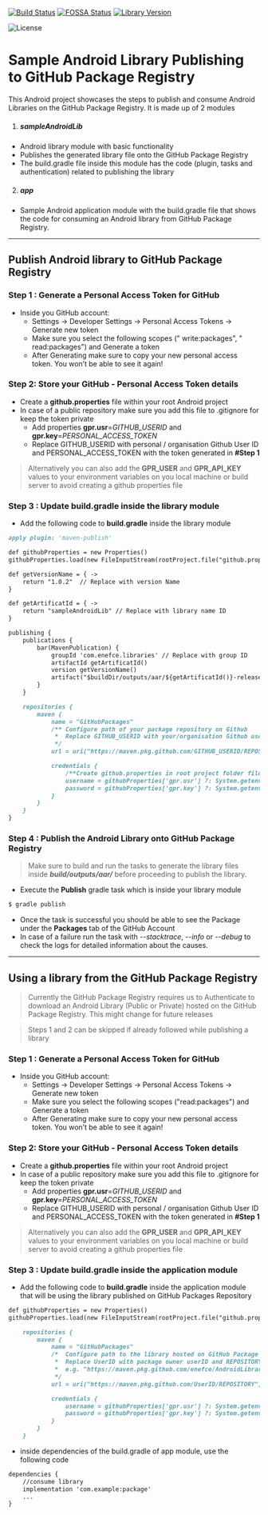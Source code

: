 
[![Build Status](https://github.com/enefce/AndroidLibraryForGitHubPackagesDemo/workflows/Android%20CI/badge.svg)](https://github.com/enefce/AndroidLibraryForGitHubPackagesDemo/actions)
[![FOSSA Status](https://app.fossa.com/api/projects/git%2Bgithub.com%2Fenefce%2FAndroidLibraryForGitHubPackagesDemo.svg?type=shield)](https://app.fossa.com/projects/git%2Bgithub.com%2Fenefce%2FAndroidLibraryForGitHubPackagesDemo?ref=badge_shield)
[![Library Version](https://img.shields.io/badge/LibraryVersion-v1.0.2-brightgreen)](https://github.com/enefce/AndroidLibraryForGitHubPackagesDemo/packages/50498)

![License](https://img.shields.io/github/license/enefce/AndroidLibraryForGitHubPackagesDemo?color=2fc544)


# Sample Android Library Publishing to GitHub Package Registry

  This Android project showcases the steps to publish and consume Android Libraries on the GitHub Package Registry.
   It is made up of 2 modules 
  1.  ##### sampleAndroidLib
   - Android library module with basic functionality
   - Publishes the generated library file onto the GitHub Package Registry
   - The build.gradle file inside this module has the code (plugin, tasks and authentication) related to publishing the library
  2.  #####  app
   - Sample Android application module with the build.gradle file that shows the code for consuming an Android library from GitHub Package Registry.
 
------------
## Publish Android library to GitHub Package Registry

### Step 1 : Generate a Personal Access Token for GitHub
- Inside you GitHub account:
	- Settings -> Developer Settings -> Personal Access Tokens -> Generate new token
	- Make sure you select the following scopes (" write:packages", " read:packages") and Generate a token
	- After Generating make sure to copy your new personal access token. You won’t be able to see it again!

### Step 2: Store your GitHub - Personal Access Token details
- Create a **github.properties** file within your root Android project
- In case of a public repository make sure you  add this file to .gitignore for keep the token private
	- Add properties **gpr.usr**=*GITHUB_USERID* and **gpr.key**=*PERSONAL_ACCESS_TOKEN*
	- Replace GITHUB_USERID with personal / organisation Github User ID and PERSONAL_ACCESS_TOKEN with the token generated in **#Step 1**
	
> Alternatively you can also add the **GPR_USER** and **GPR_API_KEY** values to your environment variables on you local machine or build server to avoid creating a github properties file

### Step 3 : Update build.gradle inside the library module
- Add the following code to **build.gradle** inside the library module
```markdown
apply plugin: 'maven-publish'
```
```markdown
def githubProperties = new Properties()
githubProperties.load(new FileInputStream(rootProject.file("github.properties")))  
```
```markdown
def getVersionName = { ->
    return "1.0.2"  // Replace with version Name
}
```
```markdown
def getArtificatId = { ->
    return "sampleAndroidLib" // Replace with library name ID
}
```
```markdown
publishing {
    publications {
        bar(MavenPublication) {
            groupId 'com.enefce.libraries' // Replace with group ID
            artifactId getArtificatId()
            version getVersionName()
            artifact("$buildDir/outputs/aar/${getArtificatId()}-release.aar")
        }
    }

    repositories {
        maven {
            name = "GitHubPackages"
            /** Configure path of your package repository on Github
             *  Replace GITHUB_USERID with your/organisation Github userID and REPOSITORY with the repository name on GitHub
             */
            url = uri("https://maven.pkg.github.com/GITHUB_USERID/REPOSITORY")

            credentials {
                /**Create github.properties in root project folder file with gpr.usr=GITHUB_USER_ID  & gpr.key=PERSONAL_ACCESS_TOKEN**/
                username = githubProperties['gpr.usr'] ?: System.getenv("GPR_USER")
                password = githubProperties['gpr.key'] ?: System.getenv("GPR_API_KEY")
            }
        }
    }
}
```
### Step 4 : Publish the Android Library onto GitHub Package Registry
> Make sure to build and run the tasks to generate the library files inside ***build/outputs/aar/*** before proceeding to publish the library.


- Execute the ****Publish**** gradle task which is inside your library module
  
```markdown
$ gradle publish
```
- Once the task is successful you should be able to see the Package under the **Packages** tab of the GitHub Account
- In case of a failure run the task with *--stacktrace*, *--info* or *--debug* to check the logs for detailed information about the causes.
	
	

------------
## Using a library from the GitHub Package Registry
> Currently the GitHub Package Registry requires us to Authenticate to download an Android Library (Public or Private) hosted on the GitHub Package Registry. This might change for future releases

> Steps 1 and 2 can be skipped if already followed while publishing a library

### Step 1 : Generate a Personal Access Token for GitHub
- Inside you GitHub account:
	- Settings -> Developer Settings -> Personal Access Tokens -> Generate new token
	- Make sure you select the following scopes ("read:packages") and Generate a token
	- After Generating make sure to copy your new personal access token. You won’t be able to see it again!

### Step 2: Store your GitHub - Personal Access Token details
- Create a **github.properties** file within your root Android project
- In case of a public repository make sure you  add this file to .gitignore for keep the token private
	- Add properties **gpr.usr**=*GITHUB_USERID* and **gpr.key**=*PERSONAL_ACCESS_TOKEN*
	- Replace GITHUB_USERID with personal / organisation Github User ID and PERSONAL_ACCESS_TOKEN with the token generated in **#Step 1**
	
> Alternatively you can also add the **GPR_USER** and **GPR_API_KEY** values to your environment variables on you local machine or build server to avoid creating a github properties file

### Step 3 : Update build.gradle inside the application module 
- Add the following code to **build.gradle** inside the application module that will be using the library published on GitHub Packages Repository
```markdown
def githubProperties = new Properties()
githubProperties.load(new FileInputStream(rootProject.file("github.properties")))  
```
```markdown
    repositories {
        maven {
            name = "GitHubPackages"
            /*  Configure path to the library hosted on GitHub Package Registry
             *  Replace UserID with package owner userID and REPOSITORY with the repository name
             *  e.g. "https://maven.pkg.github.com/enefce/AndroidLibraryForGitHubPackagesDemo"
             */
            url = uri("https://maven.pkg.github.com/UserID/REPOSITORY")

            credentials {
                username = githubProperties['gpr.usr'] ?: System.getenv("GPR_USER")
                password = githubProperties['gpr.key'] ?: System.getenv("GPR_API_KEY")
            }
        }
    }
```

- inside dependencies of the build.gradle of app module, use the following code
```markdown
dependencies {
    //consume library
    implementation 'com.example:package'
	...
}
```
